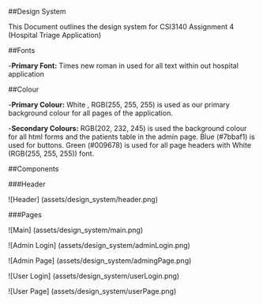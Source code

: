 ##Design System

This Document outlines the design system for CSI3140 Assignment 4 (Hospital Triage Application)

##Fonts

-**Primary Font:** Times new roman in used for all text within out hospital application

##Colour

-**Primary Colour:** White , RGB(255, 255, 255) is used as our primary background colour for all pages of the application.

-**Secondary Colours:** RGB(202, 232, 245) is used the background colour for all html forms and the patients table in the admin page.
Blue (#7bbaf1) is used for buttons. Green (#009678) is used for all page headers with White (RGB(255, 255, 255)) font.

##Components

###Header

![Header] (assets/design_system/header.png)

###Pages

![Main] (assets/design_system/main.png)

![Admin Login] (assets/design_system/adminLogin.png)

![Admin Page] (assets/design_system/admingPage.png)

![User Login] (assets/design_system/userLogin.png)

![User Page] (assets/design_system/userPage.png)
